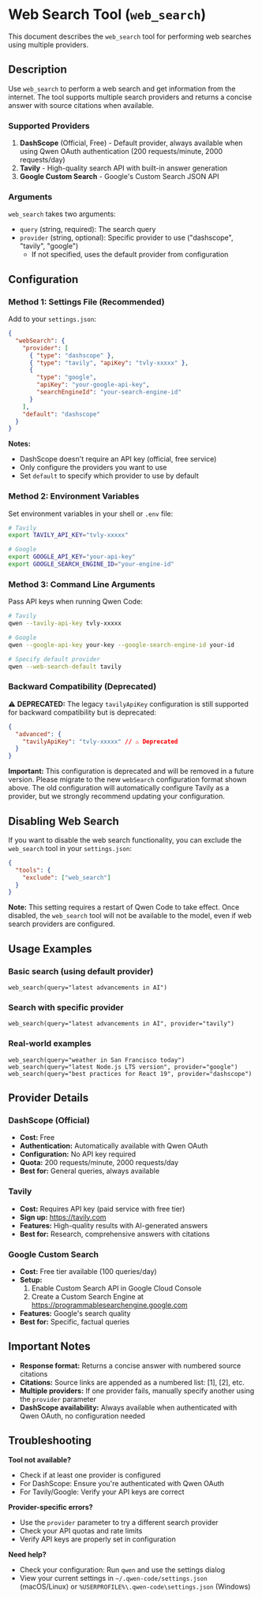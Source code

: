 # Web Search Tool (`web_search`)

This document describes the `web_search` tool for performing web searches using multiple providers.

## Description

Use `web_search` to perform a web search and get information from the internet. The tool supports multiple search providers and returns a concise answer with source citations when available.

### Supported Providers

1. **DashScope** (Official, Free) - Default provider, always available when using Qwen OAuth authentication (200 requests/minute, 2000 requests/day)
2. **Tavily** - High-quality search API with built-in answer generation
3. **Google Custom Search** - Google's Custom Search JSON API

### Arguments

`web_search` takes two arguments:

- `query` (string, required): The search query
- `provider` (string, optional): Specific provider to use ("dashscope", "tavily", "google")
  - If not specified, uses the default provider from configuration

## Configuration

### Method 1: Settings File (Recommended)

Add to your `settings.json`:

```json
{
  "webSearch": {
    "provider": [
      { "type": "dashscope" },
      { "type": "tavily", "apiKey": "tvly-xxxxx" },
      {
        "type": "google",
        "apiKey": "your-google-api-key",
        "searchEngineId": "your-search-engine-id"
      }
    ],
    "default": "dashscope"
  }
}
```

**Notes:**

- DashScope doesn't require an API key (official, free service)
- Only configure the providers you want to use
- Set `default` to specify which provider to use by default

### Method 2: Environment Variables

Set environment variables in your shell or `.env` file:

```bash
# Tavily
export TAVILY_API_KEY="tvly-xxxxx"

# Google
export GOOGLE_API_KEY="your-api-key"
export GOOGLE_SEARCH_ENGINE_ID="your-engine-id"
```

### Method 3: Command Line Arguments

Pass API keys when running Qwen Code:

```bash
# Tavily
qwen --tavily-api-key tvly-xxxxx

# Google
qwen --google-api-key your-key --google-search-engine-id your-id

# Specify default provider
qwen --web-search-default tavily
```

### Backward Compatibility (Deprecated)

⚠️ **DEPRECATED:** The legacy `tavilyApiKey` configuration is still supported for backward compatibility but is deprecated:

```json
{
  "advanced": {
    "tavilyApiKey": "tvly-xxxxx" // ⚠️ Deprecated
  }
}
```

**Important:** This configuration is deprecated and will be removed in a future version. Please migrate to the new `webSearch` configuration format shown above. The old configuration will automatically configure Tavily as a provider, but we strongly recommend updating your configuration.

## Disabling Web Search

If you want to disable the web search functionality, you can exclude the `web_search` tool in your `settings.json`:

```json
{
  "tools": {
    "exclude": ["web_search"]
  }
}
```

**Note:** This setting requires a restart of Qwen Code to take effect. Once disabled, the `web_search` tool will not be available to the model, even if web search providers are configured.

## Usage Examples

### Basic search (using default provider)

```
web_search(query="latest advancements in AI")
```

### Search with specific provider

```
web_search(query="latest advancements in AI", provider="tavily")
```

### Real-world examples

```
web_search(query="weather in San Francisco today")
web_search(query="latest Node.js LTS version", provider="google")
web_search(query="best practices for React 19", provider="dashscope")
```

## Provider Details

### DashScope (Official)

- **Cost:** Free
- **Authentication:** Automatically available with Qwen OAuth
- **Configuration:** No API key required
- **Quota:** 200 requests/minute, 2000 requests/day
- **Best for:** General queries, always available

### Tavily

- **Cost:** Requires API key (paid service with free tier)
- **Sign up:** https://tavily.com
- **Features:** High-quality results with AI-generated answers
- **Best for:** Research, comprehensive answers with citations

### Google Custom Search

- **Cost:** Free tier available (100 queries/day)
- **Setup:**
  1. Enable Custom Search API in Google Cloud Console
  2. Create a Custom Search Engine at https://programmablesearchengine.google.com
- **Features:** Google's search quality
- **Best for:** Specific, factual queries

## Important Notes

- **Response format:** Returns a concise answer with numbered source citations
- **Citations:** Source links are appended as a numbered list: [1], [2], etc.
- **Multiple providers:** If one provider fails, manually specify another using the `provider` parameter
- **DashScope availability:** Always available when authenticated with Qwen OAuth, no configuration needed

## Troubleshooting

**Tool not available?**

- Check if at least one provider is configured
- For DashScope: Ensure you're authenticated with Qwen OAuth
- For Tavily/Google: Verify your API keys are correct

**Provider-specific errors?**

- Use the `provider` parameter to try a different search provider
- Check your API quotas and rate limits
- Verify API keys are properly set in configuration

**Need help?**

- Check your configuration: Run `qwen` and use the settings dialog
- View your current settings in `~/.qwen-code/settings.json` (macOS/Linux) or `%USERPROFILE%\.qwen-code\settings.json` (Windows)
